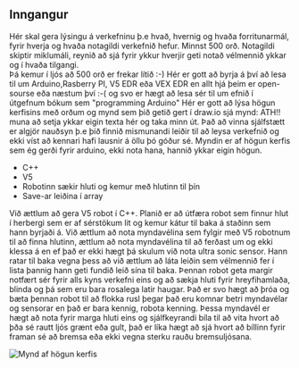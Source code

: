 ## Inngangur
Hér skal gera lýsingu á verkefninu þ.e hvað,  hvernig og  hvaða forritunarmál, fyrir hverja og hvaða notagildi verkefnið hefur. 
Minnst 500 orð. Notagildi skiptir miklumáli, reynið að sjá fyrir ykkur hverjir geti notað vélmennið ykkar og í hvaða tilgangi.  
Þá kemur í ljós að 500 orð er frekar lítið :-) Hér er gott að byrja á því að lesa til um Arduino,Rasberry PI, V5 EDR eða VEX EDR en allt hjá þeim er open-sourse eða næstum því :-(
og svo er hægt að lesa sér til um efnið í útgefnum bókum sem "programming Arduino" Hér er gott að lýsa högun kerfisins með orðum og
mynd sem þið getið gert í draw.io sjá mynd:  ATH!! muna að setja ykkar eigin texta hér og taka minn út. Það að vinna sjálfstætt er algjör nauðsyn þ.e þið finnið mismunandi leiðir til að leysa verkefnið og ekki víst að kennari hafi lausnir á öllu þó góður sé.
Myndin er af högun kerfis sem ég gerði fyrir arduino, ekki nota hana, hannið ykkar eigin högun.

- C++
- V5
- Robotinn sækir hluti og kemur með hlutinn til þín
- Save-ar leiðina í array

Við ættlum að gera V5 robot í C++. Planið er að útfæra robot sem finnur hlut í herbergi sem er af sérstökum lit og kemur kátur til baka á staðinn sem hann byrjaði á. Við ættlum að nota myndavélina sem fylgir með V5 robotnum til að finna hlutinn, ættlum að nota myndavélina til að ferðast um og ekki klessa á en ef það er ekki hægt þá skulum við nota ultra sonic sensor. Hann ratar til baka vegna þess að við ættlum að láta leiðin sem vélmennið fer í lista þannig hann geti fundið leið sína til baka. Þennan robot geta margir notfært sér fyrir alls kyns verkefni eins og að sækja hluti fyrir hreyfihamlaða, blinda og þá sem eru bara rosalega latir haugar. Það er svo hægt að þróa og bæta þennan robot til að flokka rusl þegar það eru komnar betri myndavélar og sensorar en það er bara kennig, robota kenning. Þessa myndavél er hægt að nota fyrir marga hluti eins og sjálfkeyrandi bíla til að vita hvort að þða sé rautt ljós grænt eða gult, það er líka hægt að sjá hvort að bíllinn fyrir framan sé að bremsa eða ekki vegna sterku rauðu bremsuljósana.

![Mynd af högun kerfis](https://github.com/eirben/rob2b3u/blob/master/skyrsla/img/system.png)
